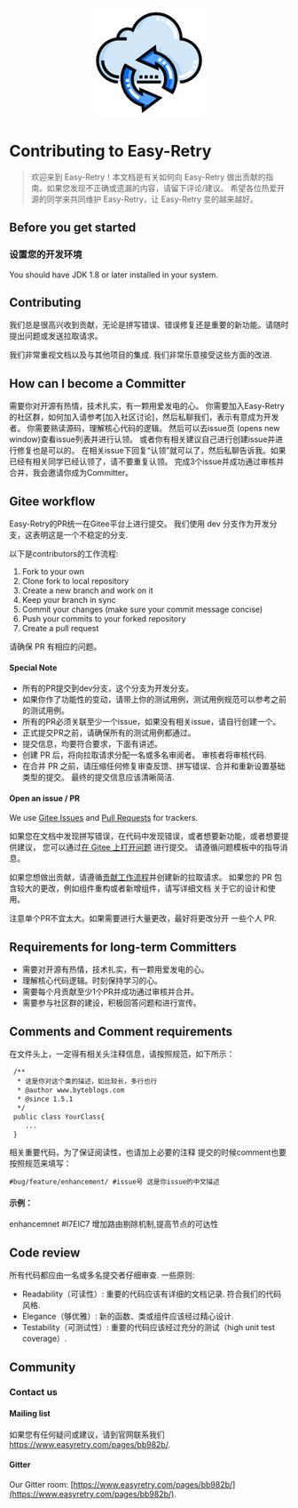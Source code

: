 
<p align="center">
  <a href="https://www.easyretry.com">
   <img alt="Easy-Retry-Logo" src="doc/images/logo.png">
  </a>
</p>

# Contributing to Easy-Retry
> 欢迎来到 Easy-Retry！本文档是有关如何向 Easy-Retry 做出贡献的指南。如果您发现不正确或遗漏的内容，请留下评论/建议。
> 希望各位热爱开源的同学来共同维护 Easy-Retry，让 Easy-Retry 变的越来越好。

## Before you get started

### 设置您的开发环境

You should have JDK 1.8 or later installed in your system.

## Contributing

我们总是很高兴收到贡献，无论是拼写错误、错误修复还是重要的新功能。请随时提出问题或发送拉取请求。

我们非常重视文档以及与其他项目的集成. 我们非常乐意接受这些方面的改进.


## How can I become a Committer
需要你对开源有热情，技术扎实，有一颗用爱发电的心。
你需要加入Easy-Retry的社区群，如何加入请参考[加入社区讨论]，然后私聊我们，表示有意成为开发者。
你需要熟读源码，理解核心代码的逻辑。
然后可以去issue页 (opens new window)查看issue列表并进行认领。
或者你有相关建议自己进行创建issue并进行修复也是可以的。
在相关issue下回复“认领”就可以了，然后私聊告诉我。如果已经有相关同学已经认领了，请不要重复认领。
完成3个issue并成功通过审核并合并，我会邀请你成为Committer。


## Gitee workflow
Easy-Retry的PR统一在Gitee平台上进行提交。
我们使用 dev 分支作为开发分支，这表明这是一个不稳定的分支.

以下是contributors的工作流程:

1. Fork to your own
2. Clone fork to local repository
3. Create a new branch and work on it
4. Keep your branch in sync
5. Commit your changes (make sure your commit message concise)
6. Push your commits to your forked repository
7. Create a pull request

请确保 PR 有相应的问题。


#### Special Note

- 所有的PR提交到dev分支，这个分支为开发分支。
- 如果你作了功能性的变动，请带上你的测试用例，测试用例规范可以参考之前的测试用例。
- 所有的PR必须关联至少一个issue，如果没有相关issue，请自行创建一个。
- 正式提交PR之前，请确保所有的测试用例都通过。
- 提交信息，均要符合要求，下面有讲述。
- 创建 PR 后，将向拉取请求分配一名或多名审阅者。 审核者将审核代码.
- 在合并 PR 之前，请压缩任何修复审查反馈、拼写错误、合并和重新设置基础类型的提交。
最终的提交信息应该清晰简洁.


#### Open an issue / PR

We use [Gitee Issues](https://gitee.com/aizuda/easy-retry/issues) and [Pull Requests](https://gitee.com/aizuda/easy-retry/pulls) for trackers.

如果您在文档中发现拼写错误，在代码中发现错误，或者想要新功能，或者想要提供建议，
您可以通过[在 Gitee 上打开问题](https://gitee.com/aizuda/easy-retry/issues/new) 进行提交。
请遵循问题模板中的指导消息。

如果您想做出贡献，请遵循[贡献工作流程](#gitee-workflow)并创建新的拉取请求。
如果您的 PR 包含较大的更改，例如组件重构或者新增组件，请写详细文档
关于它的设计和使用。

注意单个PR不宜太大。如果需要进行大量更改，最好将更改分开
一些个人 PR.

## Requirements for long-term Committers
- 需要对开源有热情，技术扎实，有一颗用爱发电的心。
- 理解核心代码逻辑。时刻保持学习的心。
- 需要每个月贡献至少1个PR并成功通过审核并合并。
- 需要参与社区群的建设，积极回答问题和进行宣传。

## Comments and Comment requirements
在文件头上，一定得有相关头注释信息，请按照规范，如下所示：
```
 /**
  * 这是你对这个类的描述，如比较长，多行也行
  * @author www.byteblogs.com
  * @since 1.5.1
  */
 public class YourClass{
 	...
 }
```
相关重要代码，为了保证阅读性，也请加上必要的注释
提交的时候comment也要按照规范来填写：
```
#bug/feature/enhancement/ #issue号 这是你issue的中文描述
```
#### 示例：
enhancemnet #I7EIC7 增加路由剔除机制,提高节点的可达性


## Code review

所有代码都应由一名或多名提交者仔细审查. 一些原则:

- Readability（可读性）: 重要的代码应该有详细的文档记录. 符合我们的代码风格.
- Elegance（够优雅）: 新的函数、类或组件应该经过精心设计.
- Testability（可测试性）: 重要的代码应该经过充分的测试（high unit test coverage）.

## Community

### Contact us

#### Mailing list

如果您有任何疑问或建议，请到官网联系我们 https://www.easyretry.com/pages/bb982b/.

#### Gitter

Our Gitter room: [https://www.easyretry.com/pages/bb982b/](https://www.easyretry.com/pages/bb982b/).